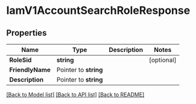 # IamV1AccountSearchRoleResponse

## Properties

Name | Type | Description | Notes
------------ | ------------- | ------------- | -------------
**RoleSid** | **string** |  |[optional] 
**FriendlyName** | Pointer to **string** |  |
**Description** | Pointer to **string** |  |

[[Back to Model list]](../README.md#documentation-for-models) [[Back to API list]](../README.md#documentation-for-api-endpoints) [[Back to README]](../README.md)


